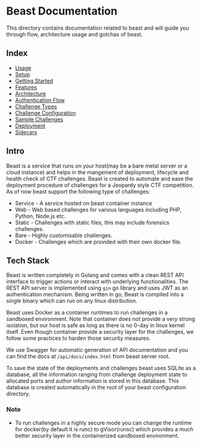 # Beast Documentation

This directory contains documentation related to beast and will guide you through flow, architecture usage and gotchas of beast.

## Index

* [Usage](Usage.md)
* [Setup](Setup.md)
* [Getting Started](GettingStarted.md)
* [Features](Features.md)
* [Architecture](Architecture.md)
* [Authentication Flow](APIAuth.md)
* [Challenge Types](ChallTypes.md)
* [Challenge Configuration](ChallConfig.md)
* [Sample Challenges](SampleChallenges.md)
* [Deployment](Deployment.md)
* [Sidecars](Sidecars.md)


## Intro

Beast is a service that runs on your host(may be a bare metal server or a cloud instance) and helps in the mangement of deployment, lifecycle and health check of CTF challenges. Beast is created to automate and ease the deployment procedure of challenges for a Jeopardy style CTF competition. As of now beast support the following type of challenges:

* Service - A service hosted on beast container instance
* Web - Web based challenges for various languages including PHP, Python, Node.js etc.
* Static - Challenges with static files, this may include forensics challenges.
* Bare - Highly customisable challenges.
* Docker - Challenges which are provided with their own docker file.

## Tech Stack

Beast is written completely in Golang and comes with a clean REST API interface to trigger actions or interact with underlying functionalities.
The REST API server is implemented using `gin` go library and uses JWT as an authentication mechanism. Being written in go, Beast is compiled into
a single binary which can run on any linux distribution.

Beast uses Docker as a container runtimes to run challenges in a sandboxed environment. Note that container does not provide a very strong isolation, but our host is safe as long as there is no 0-day in linux kernel itself. Even though container provide a security layer for the challenges, we follow some practices to harden those security measures.

We use Swagger for automatic generation of API documentation and you can find the docs at `/api/docs/index.html` from beast server root.

To save the state of the deployments and challenges beast uses SQLite as a database, all the information ranging from challenge deployment state to allocated ports and author information is stored in this database. This database is created automatically in the root of your beast configuration directory.

### Note

* To run challenges in a highly secure mode you can change the runtime for docker(by default it is runc) to gVisor(runsc) which provides a much better security layer in the containerized sandboxed environment.
